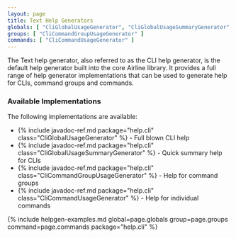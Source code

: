 ```yaml
---
layout: page
title: Text Help Generators
globals: [ "CliGlobalUsageGenerator", "CliGlobalUsageSummaryGenerator" ]
groups: [ "CliCommandGroupUsageGenerator" ]
commands: [ "CliCommandUsageGenerator" ]
---
```


The Text help generator, also referred to as the CLI help generator, is the default help generator built into the core Airline library.  It provides a full range of help generator implementations that can be used to generate help for CLIs, command groups and commands.

### Available Implementations

The following implementations are available:

- {% include javadoc-ref.md package="help.cli" class="CliGlobalUsageGenerator" %} - Full blown CLI help
- {% include javadoc-ref.md package="help.cli" class="CliGlobalUsageSummaryGenerator" %} - Quick summary help for CLIs
- {% include javadoc-ref.md package="help.cli" class="CliCommandGroupUsageGenerator" %} - Help for command groups
- {% include javadoc-ref.md package="help.cli" class="CliCommandUsageGenerator" %} - Help for individual commands 

{% include helpgen-examples.md global=page.globals group=page.groups command=page.commands package="help.cli" %}